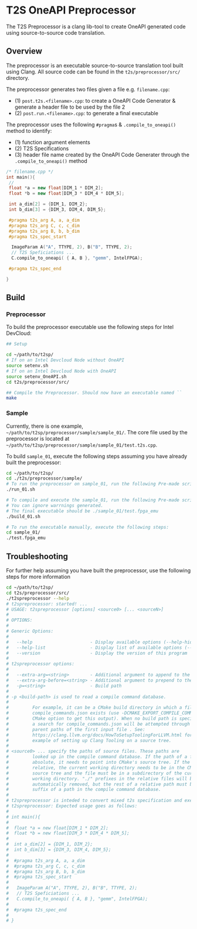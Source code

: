# T2S OneAPI Preprocessor

The T2S Preprocessor is a clang lib-tool to create OneAPI generated code using source-to-source code translation.

## Overview

The preprocessor is an executable source-to-source translation tool built using Clang.
All source code can be found in the `t2s/preprocessor/src/` directory.

The preprocessor generates two files given a file e.g. `filename.cpp`:
- (1) `post.t2s.<filename>.cpp`: to create a OneAPI Code Generator & generate a header file to be used by the file 2
- (2) `post.run.<filename>.cpp`: to generate a final executable 

The preprocessor uses the following `#pragma`s & `.compile_to_oneapi()` method to identify:
- (1) function argument elements
- (2) T2S Specifications
- (3) header file name created by the OneAPI Code Generater through the `.compile_to_oneapi()` method

```C++
/* filename.cpp */
int main(){
 // 
 float *a = new float[DIM_1 * DIM_2];
 float *b = new float[DIM_3 * DIM_4 * DIM_5];

 int a_dim[2] = {DIM_1, DIM_2};
 int b_dim[3] = {DIM_3, DIM_4, DIM_5};

 #pragma t2s_arg A, a, a_dim
 #pragma t2s_arg C, c, c_dim
 #pragma t2s_arg B, b, b_dim
 #pragma t2s_spec_start

  ImageParam A("A", TTYPE, 2), B("B", TTYPE, 2);
  // T2S Speficiations ... 
  C.compile_to_oneapi( { A, B }, "gemm", IntelFPGA);

 #pragma t2s_spec_end

}
```

## Build

### Preprocessor

To build the preprocessor executable use the following steps for Intel DevCloud:
```bash
## Setup

cd ~/path/to/t2sp/
# If on an Intel Devcloud Node without OneAPI
source setenv.sh 
# If on an Intel Devcloud Node with OneAPI
source setenv_OneAPI.sh 
cd t2s/preprocessor/src/

## Compile the Preprocessor. Should now have an executable named ``
make 


```

### Sample

Currently, there is one example, `~/path/to/t2sp/preprocessor/sample/sample_01/`. 
The core file used by the preprocessor is located at `~/path/to/t2sp/preprocessor/sample/sample_01/test.t2s.cpp`.

To build `sample_01`, execute the following steps assuming you have already built the preprocessor:

```bash
cd ~/path/to/t2sp/
cd ./t2s/preprocessor/sample/
# To run the preprocessor on sample_01, run the following Pre-made script
./run_01.sh 

# To compile and execute the sample_01, run the following Pre-made script:
# You can ignore warrnings generated.
# The final executable should be ./sample_01/test.fpga_emu 
./build_01.sh

# To run the executable manually, execute the following steps:
cd sample_01/
./test.fpga_emu
```

## Troubleshooting

For further help assuming you have built the preprocessor, use the following steps for more information

```bash
cd ~/path/to/t2sp/
cd t2s/preprocessor/src/
./t2spreprocessor --help
# t2spreprocessor: started! ...
# USAGE: t2spreprocessor [options] <source0> [... <sourceN>]
#
# OPTIONS:
#
# Generic Options:
#
#   --help                      - Display available options (--help-hidden for more)
#   --help-list                 - Display list of available options (--help-list-hidden for more)
#   --version                   - Display the version of this program
#
# t2spreprocessor options:
#
#   --extra-arg=<string>        - Additional argument to append to the compiler command line
#   --extra-arg-before=<string> - Additional argument to prepend to the compiler command line
#   -p=<string>                 - Build path
#
# -p <build-path> is used to read a compile command database.
#
#         For example, it can be a CMake build directory in which a file named
#         compile_commands.json exists (use -DCMAKE_EXPORT_COMPILE_COMMANDS=ON
#         CMake option to get this output). When no build path is specified,
#         a search for compile_commands.json will be attempted through all
#         parent paths of the first input file . See:
#         https://clang.llvm.org/docs/HowToSetupToolingForLLVM.html for an
#         example of setting up Clang Tooling on a source tree.
#
# <source0> ... specify the paths of source files. These paths are
#         looked up in the compile command database. If the path of a file is
#         absolute, it needs to point into CMake's source tree. If the path is
#         relative, the current working directory needs to be in the CMake
#         source tree and the file must be in a subdirectory of the current
#         working directory. "./" prefixes in the relative files will be
#         automatically removed, but the rest of a relative path must be a
#         suffix of a path in the compile command database.
#
# t2spreprocessor is inteded to convert mixed t2s specification and execution code into compiliable code
# t2spreprocessor: Expected usage goes as follows: 
#
# int main(){
#
#  float *a = new float[DIM_1 * DIM_2];
#  float *b = new float[DIM_3 * DIM_4 * DIM_5];
#
#  int a_dim[2] = {DIM_1, DIM_2};
#  int b_dim[3] = {DIM_3, DIM_4, DIM_5};
#
#  #pragma t2s_arg A, a, a_dim
#  #pragma t2s_arg C, c, c_dim
#  #pragma t2s_arg B, b, b_dim
#  #pragma t2s_spec_start
#
#   ImageParam A("A", TTYPE, 2), B("B", TTYPE, 2);
#   // T2S Speficiations ... 
#   C.compile_to_oneapi( { A, B }, "gemm", IntelFPGA);
#
#  #pragma t2s_spec_end
#
# }
```

